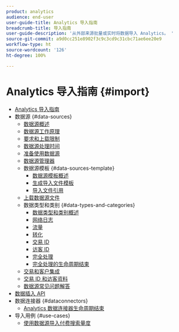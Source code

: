 ```yaml
---
product: analytics
audience: end-user
user-guide-title: Analytics 导入指南
breadcrumb-title: 导入指南
user-guide-description: '从外部来源批量或实时将数据导入 Analytics。 '
source-git-commit: a9d0cc251e8902f3c9c3cd9c31cbc71ae6ee20e9
workflow-type: ht
source-wordcount: '126'
ht-degree: 100%

---
```



# Analytics 导入指南 {#import}

+ [Analytics 导入指南](home.md)
+ 数据源 {#data-sources}
   + [数据源概述](c-data-sources/datasrc-home.md)
   + [数据源工作原理](c-data-sources/datasrc-how-data-sources-works.md)
   + [要求和上载限制](c-data-sources/datasrc-requirements.md)
   + [数据源处理时间](c-data-sources/datasrc-processing-time.md)
   + [准备使用数据源](c-data-sources/datasrc-preparing.md)
   + [数据源管理器](c-data-sources/datasrc-manager.md)
   + 数据源模板 {#data-sources-template}
      + [数据源模板概述](c-data-sources/datasrc-template/datasrc-template-file.md)
      + [生成导入文件模板](c-data-sources/datasrc-template/t-datasrc-creating-data-sources-file.md)
      + [导入文件引用](c-data-sources/datasrc-template/datasrc-import-file-reference.md)
   + [上载数据源文件](c-data-sources/t-datasrc-uploading-data.md)
   + 数据类型和类别 {#data-types-and-categories}
      + [数据类型和类别概述](c-data-sources/c-datasrc-types/datasrc-categories.md)
      + [网络日志](c-data-sources/c-datasrc-types/datasrc-web-log.md)
      + [流量](c-data-sources/c-datasrc-types/datasrc-traffic.md)
      + [转化](c-data-sources/c-datasrc-types/datasrc-conversion.md)
      + [交易 ID](c-data-sources/c-datasrc-types/datasrc-transactionid.md)
      + [访客 ID](c-data-sources/c-datasrc-types/datasrc-visitorid.md)
      + [完全处理](c-data-sources/c-datasrc-types/datasrc-full-processing.md)
      + [完全处理的生命周期结束](c-data-sources/c-datasrc-types/datasrc-fullproc-eol.md)
   + [交易和客户集成](c-data-sources/datasrc-integrating-offline-data.md)
   + [交易 ID 和访客资料](c-data-sources/datasrc-tid-visitor-profile.md)
   + [数据源常见问题解答](c-data-sources/datasrc-faq.md)
+ [数据插入 API](c-data-insertion-api/c-data-insertion-api.md)
+ 数据连接器 {#dataconnectors}
   + [Analytics 数据连接器生命周期结束](data-connectors/data-connectors-eol.md)
+ 导入用例 {#use-cases}
   + [使用数据源导入付费搜索量度](use-cases/paid-search-metrics.md)
